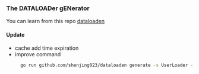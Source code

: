 ### The DATALOADer gENerator 

You can learn from this repo [dataloaden](https://github.com/vektah/dataloaden)

#### Update

   - cache add time expiration
   - improve command
      ```bash
		go run github.com/shenjing023/dataloaden generate -s UserLoader -k string -v *github.com/dataloaden/example.User -p dataloader
	  ```
